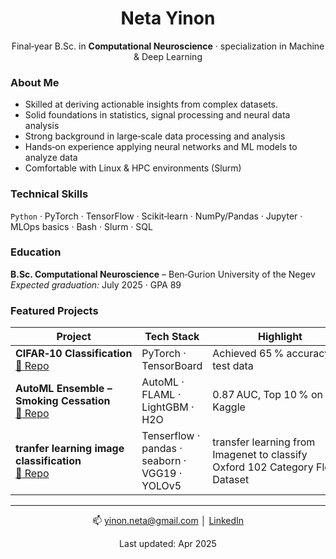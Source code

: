 <h1 align="center">Neta Yinon</h1>
<p align="center">
  Final‑year B.Sc. in <b>Computational Neuroscience</b> · specialization in Machine & Deep Learning 
</p>

### About Me
- Skilled at deriving actionable insights from complex datasets. 
- Solid foundations in statistics, signal processing and neural data analysis
- Strong background in large‑scale data processing and analysis
- Hands‑on experience applying neural networks and ML models to analyze data
- Comfortable with Linux & HPC environments (Slurm)

### Technical Skills
`Python` · PyTorch · TensorFlow · Scikit‑learn · NumPy/Pandas · Jupyter ·
MLOps basics · Bash · Slurm · SQL

### Education
**B.Sc. Computational Neuroscience** – Ben‑Gurion University of the Negev  
*Expected graduation:* July 2025 · GPA 89

### Featured Projects
| Project | Tech Stack | Highlight |
|---------|-----------|-----------|
| **CIFAR‑10 Classification** <br>[:link: Repo](https://github.com/NetaYinon26/projects/blob/main/deep%20learning%20CIFAR10%20classification.ipynb) | PyTorch · TensorBoard | Achieved 65 % accuracy on test data |
| **AutoML Ensemble – Smoking Cessation** <br>[:link: Repo](https://github.com/NetaYinon26/projects/blob/main/Ensemble%20autoML%20calssification%20model.ipynb)| AutoML · FLAML · LightGBM · H2O| 0.87 AUC, Top 10 % on Kaggle |
| **tranfer learning image classification** <br>[:link: Repo](https://github.com/NetaYinon26/projects/blob/main/tranfer%20learning%20image%20classification.ipynb)| Tenserflow · pandas · seaborn · VGG19 · YOLOv5 | transfer learning from Imagenet to classify Oxford 102 Category Flower Dataset |


---

<div align="center">
  📫 <a href="mailto:netayinon@gmail.com">yinon.neta@gmail.com</a> │
  <a href="https://www.linkedin.com/in/neta-yinon-0a78b1345/">LinkedIn</a>
</div>

<sub><p align="center">Last updated: Apr 2025</p></sub>
